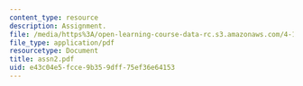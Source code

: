 ```yaml
---
content_type: resource
description: Assignment.
file: /media/https%3A/open-learning-course-data-rc.s3.amazonaws.com/4-183-sustainable-design-and-technology-research-workshop-spring-2004/e43c04e5fcce9b359dff75ef36e64153_assn2.pdf
file_type: application/pdf
resourcetype: Document
title: assn2.pdf
uid: e43c04e5-fcce-9b35-9dff-75ef36e64153
---
```

